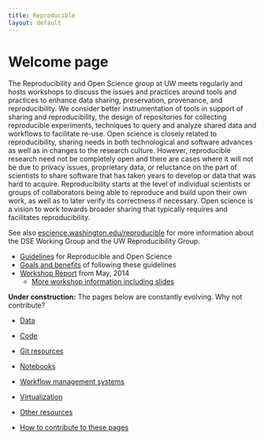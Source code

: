 ```yaml
---
title: Reproducible
layout: default
---
```


# Welcome page

The Reproducibility and Open Science group at UW meets regularly and hosts workshops to discuss the issues and practices around tools and practices to enhance data sharing, preservation, provenance, and reproducibility.  We consider better instrumentation of tools in support of sharing and reproducibility, the design of repositories for collecting reproducible experiments, techniques to query and analyze shared data and workflows to facilitate re-use.  Open science is closely related to reproducibility, sharing needs in both technological and software advances as well as in changes to the research culture.  However, reproducible research need not be completely open and there are cases where it will not be due to privacy issues, proprietary data, or reluctance on the part of scientists to share software that has taken years to develop or data that was hard to acquire.  Reproducibility starts at the level of individual scientists or groups of collaborators being able to reproduce and build upon their own work, as well as to later verify its correctness if necessary.  Open science is a vision to work towards broader sharing that typically requires and facilitates reproducibility.

See also 
[escience.washington.edu/reproducible](http://escience.washington.edu/reproducible)
for more information about the DSE Working Group and the UW Reproducibility Group.

 - [Guidelines](guidelines.html) for Reproducible and Open Science
 - [Goals and benefits](goals.html) of following these guidelines
 - [Workshop Report](assests/Reproducibility_Workshop_Report.pdf) from May, 2014
    * [More workshop information including slides](http://escience.washington.edu/event/first-reproducibility-workshop)

**Under construction:** The pages below are constantly evolving.  Why not contribute?

 - [Data](data.html)
 - [Code](code.html)
 - [Git resources](git.html)
 - [Notebooks](notebooks.html) 
 - [Workflow management systems](workflow.html)
 - [Virtualization](virtualization.html)
 - [Other resources](resources.html)

 - [How to contribute to these pages](howto.html)
